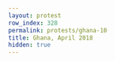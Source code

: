 ```yaml
---
layout: protest
row_index: 328
permalink: protests/ghana-10
title: Ghana, April 2018
hidden: true
---
```

